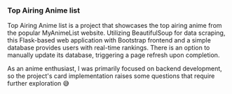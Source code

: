 <h3>Top Airing Anime list</h3>

Top Airing Anime list is a project that showcases the top airing anime from the popular MyAnimeList website.
Utilizing BeautifulSoup for data scraping, this Flask-based web application with Bootstrap frontend and a simple database
provides users with real-time rankings. There is an option to manually update its database, triggering a page refresh upon completion.

As an anime enthusiast, I was primarily focused on backend development, so the project's card implementation raises some questions that require further exploration 😅
